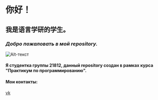 # 你好！
## 我是语言学研的学生。
### *Добро пожаловать в мой repository.*
![Alt-текст](https://upload.wikimedia.org/wikipedia/commons/4/4e/White-naped_crane_arp.jpg "Орк")
#### Я студентка группы 21812, данный repository создан в рамках курса "Практикум по программированию".
#### Мои контакты:
[vk](https://vk.com/tsamhraidh)